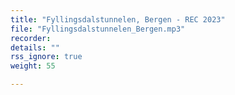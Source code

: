 ```yaml
---
title: "Fyllingsdalstunnelen, Bergen - REC 2023"
file: "Fyllingsdalstunnelen_Bergen.mp3"
recorder: 
details: ""
rss_ignore: true
weight: 55

---
```

